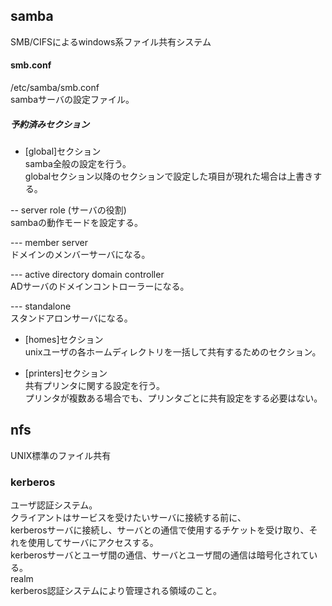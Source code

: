 ##  samba  

SMB/CIFSによるwindows系ファイル共有システム  

####  smb.conf  
/etc/samba/smb.conf  
sambaサーバの設定ファイル。  

#####  予約済みセクション  
-  [global]セクション  
samba全般の設定を行う。  
globalセクション以降のセクションで設定した項目が現れた場合は上書きする。  

--  server role (サーバの役割)  
sambaの動作モードを設定する。  

---  member server  
ドメインのメンバーサーバになる。  

---  active directory domain controller  
ADサーバのドメインコントローラーになる。  

---  standalone  
スタンドアロンサーバになる。

-  [homes]セクション  
unixユーザの各ホームディレクトリを一括して共有するためのセクション。  

-  [printers]セクション  
共有プリンタに関する設定を行う。  
プリンタが複数ある場合でも、プリンタごとに共有設定をする必要はない。  
 
##  nfs  
UNIX標準のファイル共有  

###  kerberos  
ユーザ認証システム。  
クライアントはサービスを受けたいサーバに接続する前に、  
kerberosサーバに接続し、サーバとの通信で使用するチケットを受け取り、それを使用してサーバにアクセスする。  
kerberosサーバとユーザ間の通信、サーバとユーザ間の通信は暗号化されている。  
realm  
kerberos認証システムにより管理される領域のこと。  

